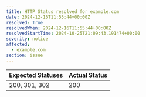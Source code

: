 ```yaml
---
title: HTTP Status resolved for example.com
date: 2024-12-16T11:55:44+00:00Z
resolved: True
resolvedWhen: 2024-12-16T11:55:44+00:00Z
resolvedStartTime: 2024-10-25T21:09:43.191474+00:00
severity: notice
affected:
  - example.com
section: issue
---
```


| Expected Statuses | Actual Status  |
|-------------------|----------------|
| 200, 301, 302 | 200 |
